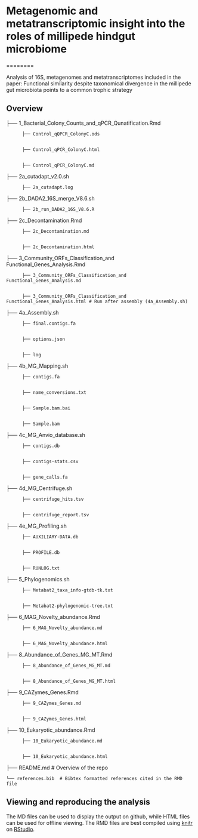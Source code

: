 # Metagenomic and metatranscriptomic insight into the roles of millipede hindgut microbiome
========



Analysis of 16S, metagenomes and metatranscriptomes included in the paper: Functional similarity despite taxonomical divergence in the millipede gut microbiota points to a common trophic strategy

Overview
--------

  ├── 1_Bacterial_Colony_Counts_and_qPCR_Qunatification.Rmd
  
  
          ├── Control_qQPCR_ColonyC.ods
          
          
          ├── Control_qPCR_ColonyC.html
          
          
          ├── Control_qPCR_ColonyC.md
          
          
  ├── 2a_cutadapt_v2.0.sh
  
  
          ├── 2a_cutadapt.log
          
          
  ├── 2b_DADA2_16S_merge_V8.6.sh
  
  
          ├── 2b_run_DADA2_16S_V8.6.R
          
          
  ├── 2c_Decontamination.Rmd
  
  
          ├── 2c_Decontamination.md
          
          
          ├── 2c_Decontamination.html
          
          
  ├── 3_Community_ORFs_Classification_and Functional_Genes_Analysis.Rmd
  
  
          ├── 3_Community_ORFs_Classification_and Functional_Genes_Analysis.md
          
          
          ├── 3_Community_ORFs_Classification_and Functional_Genes_Analysis.html # Run after assembly (4a_Assembly.sh)
          
          
  ├── 4a_Assembly.sh
  
  
          ├── final.contigs.fa
          
          
          ├── options.json
          
          
          ├── log
          
          
  ├── 4b_MG_Mapping.sh
  
  
          ├── contigs.fa
          
          
          ├── name_conversions.txt
          
          
          ├── Sample.bam.bai
          
          
          ├── Sample.bam
          
          
          
          
  ├── 4c_MG_Anvio_database.sh
  
  
          ├── contigs.db
          
          
          ├── contigs-stats.csv
          
          
          ├── gene_calls.fa
          
          
  ├── 4d_MG_Centrifuge.sh
  
  
          ├── centrifuge_hits.tsv
          
          
          ├── centrifuge_report.tsv
          
          
  ├── 4e_MG_Profiling.sh
  
  
          ├── AUXILIARY-DATA.db
          
          
          ├── PROFILE.db
          
          
          ├── RUNLOG.txt
          
          
          
  ├── 5_Phylogenomics.sh
  
  
          ├── Metabat2_taxa_info-gtdb-tk.txt
          
          
          ├── Metabat2-phylogenomic-tree.txt
          
          
  ├── 6_MAG_Novelty_abundance.Rmd
  
  
          ├── 6_MAG_Novelty_abundance.md
          
          
          ├── 6_MAG_Novelty_abundance.html
          
          
  ├── 8_Abundance_of_Genes_MG_MT.Rmd
  
  
          ├── 8_Abundance_of_Genes_MG_MT.md
          
          
          ├── 8_Abundance_of_Genes_MG_MT.html
          
          
  ├── 9_CAZymes_Genes.Rmd
  
  
          ├── 9_CAZymes_Genes.md
          
          
          ├── 9_CAZymes_Genes.html


   ├── 10_Eukaryotic_abundance.Rmd

          ├── 10_Eukaryotic_abundance.md
          
          
          ├── 10_Eukaryotic_abundance.html
          
          
   ├── README.md # Overview of the repo
   
   
    └── references.bib  # Bibtex formatted references cited in the RMD file
    
    

Viewing and reproducing the analysis
--------
The MD files can be used to display the output on github, while HTML files can be used for offline viewing. 
The RMD files are best compiled using [knitr](https://yihui.name/knitr/) on [RStudio](https://www.rstudio.com/). 
          
